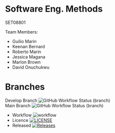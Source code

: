 #  Software Eng. Methods
SET08801

Team Members:
- Guilio Marin
- Keenan Bernard
- Roberto Marin
- Jessica Magana
- Marlon Brown
- David Onuchukwu

#  Branches
Develop Branch ![GitHub Workflow Status (branch)](https://img.shields.io/github/workflow/status/keenanbernard/sem-group3/A%20workflow%20for%20my%20Hello%20World%20App/develop) <br>
Main Branch ![GitHub Workflow Status (branch)](https://img.shields.io/github/workflow/status/keenanbernard/sem-group3/A%20workflow%20for%20my%20Hello%20World%20App/*) <br>

- Workflow ![workflow](https://github.com/GuilioM/sem/actions/workflows/main.yml/badge.svg) <br>
- Licence [![LICENSE](https://img.shields.io/github/license/keenanbernard/sem-group3.svg?style=flat-square)](https://github.com/GuilioM/sem/blob/master/LICENSE) <br>
- Released [![Releases](https://img.shields.io/github/release/keenanbernard/sem-group3/all.svg?style=flat-square)](https://github.com/GuilioM/sem/releases) <br>
